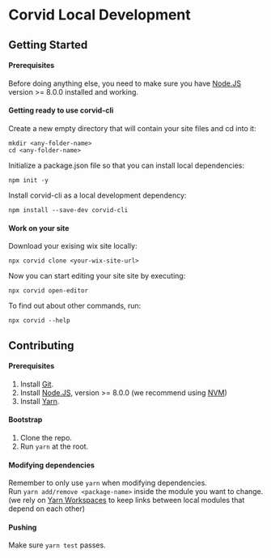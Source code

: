 # Corvid Local Development

## Getting Started

#### Prerequisites
Before doing anything else, you need to make sure you have [Node.JS](https://nodejs.org)  version >= 8.0.0 installed and working.


#### Getting ready to use corvid-cli

Create a new empty directory that will contain your site files and cd into it:
```
mkdir <any-folder-name>
cd <any-folder-name>
```

Initialize a package.json file so that you can install local dependencies:
```
npm init -y
```

Install corvid-cli as a local development dependency:
```
npm install --save-dev corvid-cli
```

#### Work on your site

Download your exising wix site locally:
```
npx corvid clone <your-wix-site-url>
```

Now you can start editing your site site by executing:
```
npx corvid open-editor
```

To find out about other commands, run:
```
npx corvid --help
```



## Contributing

#### Prerequisites
1. Install [Git](https://git-scm.com/).
1. Install [Node.JS](https://nodejs.org), version >= 8.0.0 (we recommend using [NVM](https://github.com/nvm-sh/nvm))
2. Install [Yarn](https://yarnpkg.com/en/docs/install).

#### Bootstrap

1. Clone the repo.
2. Run `yarn` at the root.

#### Modifying dependencies
Remember to only use `yarn` when modifying dependencies.\
Run ```yarn add/remove <package-name>``` inside the module you want to change.\
(we rely on [Yarn Workspaces](https://yarnpkg.com/en/docs/workspaces) to keep links between local modules that depend on each other)

#### Pushing
Make sure ```yarn test``` passes.
